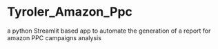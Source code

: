 # Tyroler_Amazon_Ppc
a python Streamlit  based app to automate the generation of a report for amazon PPC campaigns analysis
